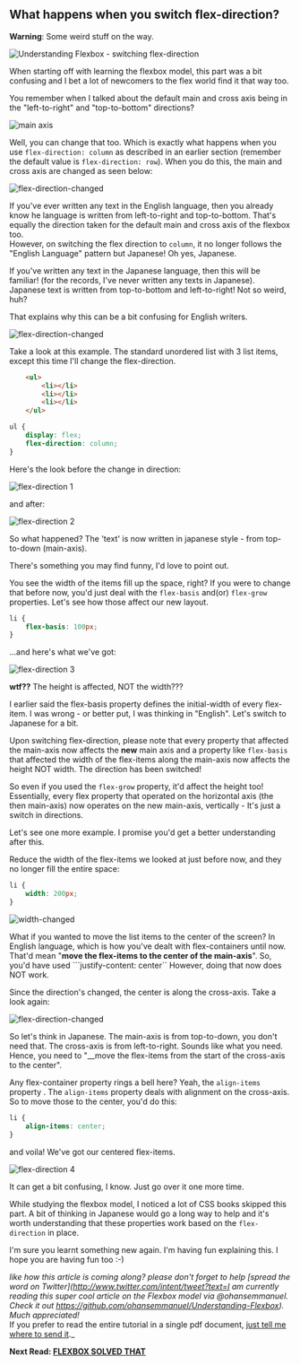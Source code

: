 ## What happens when you switch flex-direction?
**Warning**: Some weird stuff on the way.

![Understanding Flexbox - switching flex-direction](http://i.imgur.com/ILmpwiY.jpg)

When starting off with learning the flexbox model, this part was a bit confusing and I bet a lot of newcomers to the flex world find it that way too.

You remember when I talked about the default main and cross axis being in the "left-to-right" and "top-to-bottom" directions?

![main axis](http://i1064.photobucket.com/albums/u363/Ohans_Emmanuel/flexbox-article/flexbox-engl_zpsgmowsbbi.jpg)

Well, you can change that too. Which is exactly what happens when you use ```flex-direction: column``` as described in an earlier section (remember the default value is ```flex-direction: row```). When you do this, the main and cross axis are changed as seen below:

![flex-direction-changed](http://i.imgur.com/01q5kWa.jpg)

If you've ever written any text in the English language, then you already know he language is written from left-to-right and top-to-bottom. That's equally the direction taken for the default main and cross axis of the flexbox too.  
However, on switching the flex direction to ```column```, it no longer follows the "English Language" pattern but Japanese! Oh yes, Japanese.

If you've written any text in the Japanese language, then this will be familiar! (for the records, I've never written any texts in Japanese). Japanese text is written from top-to-bottom and left-to-right! Not so weird, huh?

That explains why this can be a bit confusing for English writers.

![flex-direction-changed](http://i.imgur.com/01q5kWa.jpg)

Take a look at this example. The standard unordered list with 3 list items, except this time I'll change the flex-direction.

```html
	<ul>
		<li></li>
		<li></li>
		<li></li>
	</ul>
```

```css
ul {
	display: flex;
	flex-direction: column;
}

```

Here's the look before the change in direction:

![flex-direction 1](http://i.imgur.com/jz0P0QE.png)

and after:

![flex-direction 2](http://i.imgur.com/5JvhewK.png)

So what happened?
The 'text' is now written in japanese style - from top-to-down (main-axis).

There's something you may find funny, I'd love to point out.

You see the width of the items fill up the space, right? If you were to change that before now, you'd just deal with the ```flex-basis``` and(or) ```flex-grow``` properties. Let's see how those affect our new layout.

```css
li {
	flex-basis: 100px;
}
```
...and here's what we've got:

![flex-direction 3](http://i.imgur.com/VLcqEBU.png)

__wtf??__ The height is affected, NOT the width???

I earlier said the flex-basis property defines the initial-width of every flex-item. I was wrong - or better put, I was thinking in "English". Let's switch to Japanese for a bit.

Upon switching flex-direction, please note that every property that affected the main-axis now affects the __new__ main axis and a property like ```flex-basis``` that affected the width of the flex-items along the main-axis now affects the height NOT width. The direction has been switched!

So even if you used the ```flex-grow``` property, it'd affect the height too!
Essentially, every flex property that operated on the horizontal axis (the then main-axis) now operates on the new main-axis, vertically - It's just a switch in directions.

Let's see one more example. I promise you'd get a better understanding after this.

Reduce the width of the flex-items we looked at just before now, and they no longer fill the entire space:

```css
li {
	width: 200px;
}
```

![width-changed](http://i.imgur.com/rrrIB19.png)

What if you wanted to move the list items to the center of the screen?
In English language, which is how you've dealt with flex-containers until now. That'd mean "__move the flex-items to the center of the main-axis__". So, you'd have used ```justify-content: center``
However, doing that now does NOT work.

Since the direction's changed, the center  is along the cross-axis. Take a look again:

![flex-direction-changed](http://i.imgur.com/01q5kWa.jpg)

So let's think in Japanese. The main-axis is from top-to-down, you don't need that. The cross-axis is from left-to-right. Sounds like what you need.
Hence, you need to "__move the flex-items from the start of the cross-axis to the center".

Any flex-container property rings a bell here? Yeah, the ```align-items``` property . The `align-items` property deals with alignment on the cross-axis. So to move those to the center, you'd do this:

```css
li {
	align-items: center;
}
```
and voila! We've got our centered flex-items.

![flex-direction 4](http://i.imgur.com/dc7IVs8.png)

It can get a bit confusing, I know. Just go over it one more time.

While studying the flexbox model, I noticed a lot of CSS books skipped this part. A bit of thinking in Japanese would go a long way to help and it's worth understanding that these properties work based on the ```flex-direction``` in place.


I'm sure you learnt something new again. I'm having fun explaining this. I hope you are having fun too :-)

_like how this article is coming along? please don't forget to help [spread the word on Twitter](http://www.twitter.com/intent/tweet?text=I am currently reading this super cool article on the Flexbox model via @ohansemmanuel. Check it out https://github.com/ohansemmanuel/Understanding-Flexbox). Much appreciated!_  
If you prefer to read the entire tutorial in a single pdf document, [just tell me where to send it](https://ohansemmanuel.typeform.com/to/zD5yI7)._

**Next Read: [FLEXBOX SOLVED THAT](https://github.com/ohansemmanuel/Understanding-Flexbox/blob/master/7.%20Flexbox%20solved%20that/readme.md)**
